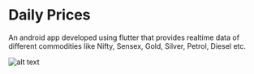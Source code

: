 # Daily Prices

An android app developed using flutter that provides realtime data of different commodities like Nifty, Sensex, Gold, Silver, Petrol, Diesel etc.

![alt text](https://github.com/hemantnigam/Daily-Prices/tree/master/assets/images/screenshot.jpeg?raw=true)
